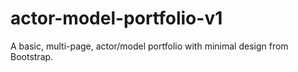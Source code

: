 # actor-model-portfolio-v1
A basic, multi-page, actor/model portfolio with minimal design from Bootstrap.
